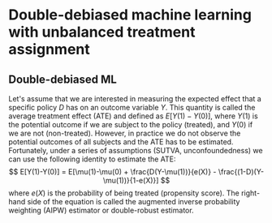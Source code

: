 # Double-debiased machine learning with unbalanced treatment assignment

## Double-debiased ML
Let's assume that we are interested in measuring the expected effect that a specific policy $D$ has on an outcome variable $Y$. This quantity is called the average treatment effect (ATE) and defined as $E[Y(1)-Y(0)]$, where $Y(1)$ is the potential outcome if we are subject to the policy (treated), and $Y(0)$ if we are not (non-treated). However, in practice we do not observe the potential outcomes of all subjects and the ATE has to be estimated. Fortunately, under a series of assumptions (SUTVA, unconfoundedness) we can use the following identity to estimate the ATE:
$$
E[Y(1)-Y(0)] = E[\mu(1)-\mu(0) + \frac{D(Y-\mu(1))}{e(X)} - \frac{(1-D)(Y-\mu(1))}{1-e(X)}]
$$
where $e(X)$ is the probability of being treated (propensity score). The right-hand side of the equation is called the augmented inverse probability weighting (AIPW) estimator or double-robust estimator.

